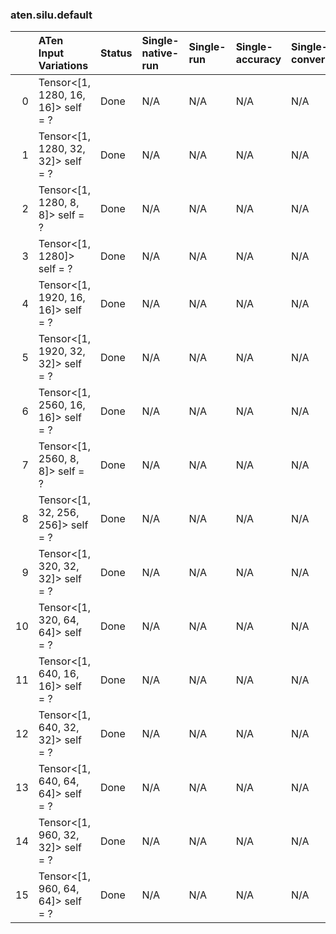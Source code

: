 ### aten.silu.default
|    | ATen Input Variations              | Status   | Single-native-run   | Single-run   | Single-accuracy   | Single-converted   |
|---:|:-----------------------------------|:---------|:--------------------|:-------------|:------------------|:-------------------|
|  0 | Tensor<[1, 1280, 16, 16]> self = ? | Done     | N/A                 | N/A          | N/A               | N/A                |
|  1 | Tensor<[1, 1280, 32, 32]> self = ? | Done     | N/A                 | N/A          | N/A               | N/A                |
|  2 | Tensor<[1, 1280, 8, 8]> self = ?   | Done     | N/A                 | N/A          | N/A               | N/A                |
|  3 | Tensor<[1, 1280]> self = ?         | Done     | N/A                 | N/A          | N/A               | N/A                |
|  4 | Tensor<[1, 1920, 16, 16]> self = ? | Done     | N/A                 | N/A          | N/A               | N/A                |
|  5 | Tensor<[1, 1920, 32, 32]> self = ? | Done     | N/A                 | N/A          | N/A               | N/A                |
|  6 | Tensor<[1, 2560, 16, 16]> self = ? | Done     | N/A                 | N/A          | N/A               | N/A                |
|  7 | Tensor<[1, 2560, 8, 8]> self = ?   | Done     | N/A                 | N/A          | N/A               | N/A                |
|  8 | Tensor<[1, 32, 256, 256]> self = ? | Done     | N/A                 | N/A          | N/A               | N/A                |
|  9 | Tensor<[1, 320, 32, 32]> self = ?  | Done     | N/A                 | N/A          | N/A               | N/A                |
| 10 | Tensor<[1, 320, 64, 64]> self = ?  | Done     | N/A                 | N/A          | N/A               | N/A                |
| 11 | Tensor<[1, 640, 16, 16]> self = ?  | Done     | N/A                 | N/A          | N/A               | N/A                |
| 12 | Tensor<[1, 640, 32, 32]> self = ?  | Done     | N/A                 | N/A          | N/A               | N/A                |
| 13 | Tensor<[1, 640, 64, 64]> self = ?  | Done     | N/A                 | N/A          | N/A               | N/A                |
| 14 | Tensor<[1, 960, 32, 32]> self = ?  | Done     | N/A                 | N/A          | N/A               | N/A                |
| 15 | Tensor<[1, 960, 64, 64]> self = ?  | Done     | N/A                 | N/A          | N/A               | N/A                |

